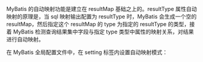 MyBatis 的自动映射功能是建立在 resultMap 基础之上的。resultType 属性自动映射的原理是，当 sql 映射输出配置为 resultType 时，MyBatis 会生成一个空的 resultMap，然后指定这个 resultMap 的 type 为指定的 resultType 的类型，接着 MyBatis 检测查询结果集中字段与指定 type 类型中属性的映射关系，对结果进行自动映射。

在 MyBatis 全局配置文件中，在 setting 标签内设置自动映射模式：

<setting name="autoMappingBehavior" value="PARTIAL"/>
